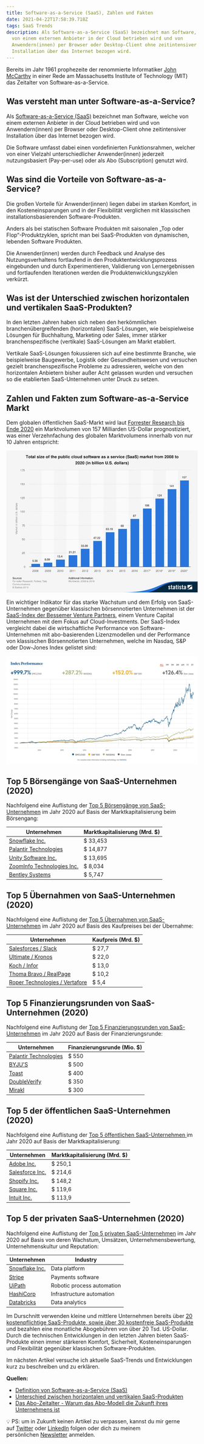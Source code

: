```yaml
---
title: Software-as-a-Service (SaaS), Zahlen und Fakten
date: 2021-04-22T17:58:39.718Z
tags: SaaS Trends
description: Als Software-as-a-Service (SaaS) bezeichnet man Software, welche
  von einem externen Anbieter in der Cloud betrieben wird und von
  Anwendern(innen) per Browser oder Desktop-Client ohne zeitintensiver
  Installation über das Internet bezogen wird.
---
```

Bereits im Jahr 1961 prophezeite der renommierte Informatiker [John McCarthy](https://en.wikipedia.org/wiki/John_McCarthy_(computer_scientist)) in einer Rede am Massachusetts Institute of Technology (MIT) das Zeitalter von Software-as-a-Service.

## Was versteht man unter Software-as-a-Service?

Als [Software-as-a-Service (SaaS)](https://www.gartner.com/en/information-technology/glossary/software-as-a-service-saas) bezeichnet man Software, welche von einem externen Anbieter in der Cloud betrieben wird und von Anwendern(innen) per Browser oder Desktop-Client ohne zeitintensiver Installation über das Internet bezogen wird.

Die Software umfasst dabei einen vordefinierten Funktionsrahmen, welcher von einer Vielzahl unterschiedlicher Anwender(innen) jederzeit nutzungsbasiert (Pay-per-use) oder als Abo (Subscription) genutzt wird.

## Was sind die Vorteile von Software-as-a-Service?

Die großen Vorteile für Anwender(innen) liegen dabei im starken Komfort, in den Kosteneinsparungen und in der Flexibilität verglichen mit klassischen installationsbasierenden Software-Produkten.

Anders als bei statischen Software Produkten mit saisonalen „Top oder Flop“-Produktzyklen, spricht man bei SaaS-Produkten von dynamischen, lebenden Software Produkten.

Die Anwender(innen) werden durch Feedback und Analyse des Nutzungsverhaltens fortlaufend in den Produktentwicklungsprozess eingebunden und durch Experimentieren, Validierung von Lernergebnissen und fortlaufenden Iterationen werden die Produktenwicklungszyklen verkürzt.

## Was ist der Unterschied zwischen horizontalen und vertikalen SaaS-Produkten?

In den letzten Jahren haben sich neben den herkömmlichen branchenübergreifenden (horizontalen) SaaS-Lösungen, wie beispielweise Lösungen für Buchhaltung, Marketing oder Sales, immer stärker branchenspezifische (vertikale) SaaS-Lösungen am Markt etabliert.

Vertikale SaaS-Lösungen fokussieren sich auf eine bestimmte Branche, wie beispielweise Baugewerbe, Logistik oder Gesundheitswesen und versuchen gezielt branchenspezifische Probleme zu adressieren, welche von den horizontalen Anbietern bisher außer Acht gelassen wurden und versuchen so die etablierten SaaS-Unternehmen unter Druck zu setzen.

## Zahlen und Fakten zum Software-as-a-Service Markt

Dem globalen öffentlichen SaaS-Markt wird laut [Forrester Research bis Ende 2020](https://www.statista.com/statistics/510333/worldwide-public-cloud-software-as-a-service/) ein Marktvolumen von 157 Milliarden US-Dollar prognostiziert, was einer Verzehnfachung des globalen Marktvolumens innerhalb von nur 10 Jahren entspricht:

![Abbildung des Wachstums des SaaS-Marktes von 2008 bis 2020](/assets/uploads/wachstum-des-saas-marktes-von-2008-bis-2020.jpg "Wachstum des SaaS-Marktes von 2008 bis 2020")

Ein wichtiger Indikator für das starke Wachstum und dem Erfolg von SaaS-Unternehmen gegenüber klassischen börsennotierten Unternehmen ist der [SaaS-Index der Bessemer Venture Partners](https://cloudindex.bvp.com/), einem Venture Capital Unternehmen mit dem Fokus auf Cloud-Investments. Der SaaS-Index vergleicht dabei die wirtschaftliche Performance von Software-Unternehmen mit abo-basierenden Lizenzmodellen und der Performance von klassischen Börsennotierten Unternehmen, welche im Nasdaq, S&P oder Dow-Jones Index gelistet sind:

![Abbildung des Bessemer-Ventures-SaaS-Cloud-Indexes](/assets/uploads/bessemer-ventures-saas-cloud-index.jpg "Bessemer-Ventures-SaaS-Cloud-Index")

## Top 5 Börsengänge von SaaS-Unternehmen (2020)

Nachfolgend eine Auflistung der [Top 5 Börsengänge von SaaS-Unternehmen](https://www.meritechcapital.com/blog/2020-review-high-growth-saas-ipos) im Jahr 2020 auf Basis der Marktkapitalisierung beim Börsengang:

| **Unternehmen**                                                          | **Marktkapitalisierung (Mrd. $)** |
| ------------------------------------------------------------------------ | --------------------------------- |
| [Snowflake Inc.](https://investors.snowflake.com/overview/default.aspx)  | $ 33,453                          |
| [Palantir Technologies](https://investors.palantir.com/)                 | $ 14,877                          |
| [Unity Software Inc.](https://investors.unity.com/overview/default.aspx) | $ 13,695                          |
| [ZoomInfo Technologies Inc.](https://ir.zoominfo.com/)                   | $ 8,034                           |
| [Bentley Systems](https://investors.bentley.com/)                        | $ 5,747                           |

## Top 5 Übernahmen von SaaS-Unternehmen (2020)

Nachfolgend eine Auflistung der [Top 5 Übernahmen von SaaS-Unternehmen](https://www.gpbullhound.com/insights/?filter=software) im Jahr 2020 auf Basis des Kaufpreises bei der Übernahme:

| **Unternehmen**                                                                                                                                                                                                                                                                                                                                                              | **Kaufpreis (Mrd. $)** |
| ---------------------------------------------------------------------------------------------------------------------------------------------------------------------------------------------------------------------------------------------------------------------------------------------------------------------------------------------------------------------------- | ---------------------- |
| [Salesforces / Slack](https://investor.salesforce.com/press-releases/press-release-details/2020/Salesforce-Signs-Definitive-Agreement-to-Acquire-Slack/default.aspx)                                                                                                                                                                                                         | $ 27,7                 |
| [Ultimate / Kronos](https://www.kronos.com/about-us/newsroom/kronos-and-ultimate-software-enter-merger-agreement)                                                                                                                                                                                                                                                            | $ 22,0                 |
| [Koch / Infor](https://techcrunch.com/2020/02/04/koch-industries-acquires-infor-in-deal-pegged-at-nearly-13b/?guccounter=1&guce_referrer=aHR0cHM6Ly9kdWNrZHVja2dvLmNvbS8&guce_referrer_sig=AQAAAHlP6dFLpt4EatgWseoF7jgmzL2eJZXuX8TYlOZzRdBQ8bTYdreX8kJ70FRLeXvVNzyxUhEtt_e7nyEo9ZeIpitzH6JhKjhzpD_8SNDSLdXi1KjuZ9N2xYN9l9bdO4shYiHQeB3H8flZH5VMOKMnuw6BzWkiG8iBSrClbjpUKznZ) | $ 13,0                 |
| [Thoma Bravo / RealPage](https://www.realpage.com/news/thoma-bravo-completes-acquisition-of-realpage/)                                                                                                                                                                                                                                                                       | $ 10,2                 |
| [Roper Technologies / Vertafore](https://ropertech.com/sites/default/files/Vertafore%20Presentation%20FINAL.pdf)                                                                                                                                                                                                                                                             | $ 5,4                  |

## Top 5 Finanzierungsrunden von SaaS-Unternehmen (2020)

Nachfolgend eine Auflistung der [Top 5 Finanzierungsrunden von SaaS-Unternehmen](https://www.gpbullhound.com/insights/?filter=software) im Jahr 2020 auf Basis der Finanzierungsrunde:

| **Unternehmen**                                                                                           | **Finanzierungsrunde (Mio. $)** |
| --------------------------------------------------------------------------------------------------------- | ------------------------------- |
| [Palantir Technologies](https://www.crunchbase.com/organization/palantir-technologies/company_financials) | $ 550                           |
| [BYJU'S](https://www.crunchbase.com/organization/byju-s/company_financials)                               | $ 500                           |
| [Toast](https://www.crunchbase.com/organization/toast/company_financials)                                 | $ 400                           |
| [DoubleVerify](https://www.crunchbase.com/organization/doubleverify/company_financials)                   | $ 350                           |
| [Mirakl](https://www.crunchbase.com/organization/mirakl/company_financials)                               | $ 300                           |

## Top 5 der öffentlichen SaaS-Unternehmen (2020)

Nachfolgend eine Auflistung der [Top 5 öffentlichen SaaS-Unternehmen ](https://www.mikesonders.com/largest-saas-companies/)im Jahr 2020 auf Basis der Marktkapitalisierung:

| **Unternehmen**                                | **Marktkapitalisierung (Mrd. $)** |
| ---------------------------------------------- | --------------------------------- |
| [Adobe Inc.](https://www.adobe.com/)           | $ 250,1                           |
| [Salesforce Inc.](https://www.salesforce.com/) | $ 214,6                           |
| [Shopify Inc.](https://www.shopify.com/)       | $ 148,2                           |
| [Square Inc.](https://squareup.com/)           | $ 119,6                           |
| [Intuit Inc.](https://www.intuit.com/)         | $ 113,9                           |

## Top 5 der privaten SaaS-Unternehmen (2020)

Nachfolgend eine Auflistung der [Top 5 privaten SaaS-Unternehmen](https://www.forbes.com/cloud100) im Jahr 2020 auf Basis von deren Wachstum, Umsätzen, Unternehmensbewertung, Unternehmenskultur und Reputation:

| **Unternehmen**                              | **Industry**               |
| -------------------------------------------- | -------------------------- |
| [Snowflake Inc.](https://www.snowflake.com/) | Data platform              |
| [Stripe](https://stripe.com/)                | Payments software          |
| [UiPath](https://www.uipath.com/)            | Robotic process automation |
| [HashiCorp](https://www.hashicorp.com/)      | Infrastructure automation  |
| [Databricks](https://databricks.com/)        | Data analytics             |

Im Durschnitt verwenden kleine und mittlere Unternehmen bereits über [20 kostenpflichtige SaaS-Produkte, sowie über 30 kostenfreie SaaS-Produkte](https://www.youtube.com/watch?v=9xSeBWS6pXo) und bezahlen eine monatliche Abogebühren von über 20 Tsd. US-Dollar. Durch die technischen Entwicklungen in den letzten Jahren bieten SaaS-Produkte einen immer stärkeren Komfort, Sicherheit, Kosteneinsparungen und Flexibilität gegenüber klassischen Software-Produkten.

Im nächsten Artikel versuche ich aktuelle SaaS-Trends und Entwicklungen kurz zu beschreiben und zu erklären.

**Quellen:**

* [Definition von Software-as-a-Service (SaaS)](https://www.gartner.com/en/information-technology/glossary/software-as-a-service-saas)
* [Unterschied zwischen horizontalen und vertikalen SaaS-Produkten](https://bowerycap.com/blog/insights/vertical-saas-what-is-it-how-is-it-different/)
* [Das Abo-Zeitalter - Warum das Abo-Modell die Zukunft ihres Unternehmens ist](https://www.zuora.com/get/das-abo-zeitalter/)

💡 PS: um in Zukunft keinen Artikel zu verpassen, kannst du mir gerne auf [Twitter](https://twitter.com/mariostnr) oder [LinkedIn](https://www.linkedin.com/in/mario-steiner) folgen oder dich zu meinem persönlichen [Newsletter](http://eepurl.com/heuGRP) anmelden.